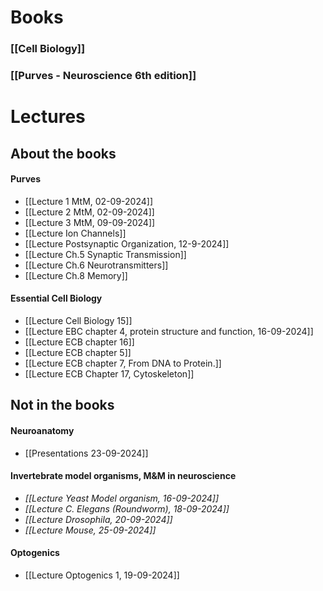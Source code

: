 # Books
### [[Cell Biology]]

### [[Purves - Neuroscience 6th edition]]

# Lectures
## About the books
#### Purves
- [[Lecture 1 MtM, 02-09-2024]]
- [[Lecture 2 MtM, 02-09-2024]]
- [[Lecture 3 MtM, 09-09-2024]]
- [[Lecture Ion Channels]]
- [[Lecture Postsynaptic Organization, 12-9-2024]]
- [[Lecture Ch.5 Synaptic Transmission]]
- [[Lecture Ch.6 Neurotransmitters]]
- [[Lecture Ch.8 Memory]]
#### Essential Cell Biology
- [[Lecture Cell Biology 15]]
- [[Lecture EBC chapter 4, protein structure and function, 16-09-2024]]
- [[Lecture ECB chapter 16]]
- [[Lecture ECB chapter 5]]
- [[Lecture ECB chapter 7, From DNA to Protein.]]
- [[Lecture ECB Chapter 17, Cytoskeleton]]
## Not in the books
#### Neuroanatomy 
- [[Presentations 23-09-2024]]

#### Invertebrate model organisms, M&M in neuroscience
- *[[Lecture Yeast Model organism, 16-09-2024]]*
-  *[[Lecture C. Elegans (Roundworm), 18-09-2024]]*
- *[[Lecture Drosophila, 20-09-2024]]*
- *[[Lecture Mouse, 25-09-2024]]*
#### Optogenics
- [[Lecture Optogenics 1, 19-09-2024]]


